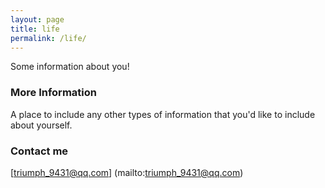 ```yaml
---
layout: page
title: life
permalink: /life/
---
```


Some information about you!

### More Information

A place to include any other types of information that you'd like to include about yourself.

### Contact me

[triumph_9431@qq.com] (mailto:triumph_9431@qq.com)